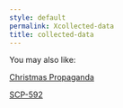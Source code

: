 ```yaml
---
style: default
permalink: Xcollected-data
title: collected-data
---
```

You may also like:

[Christmas Propaganda](http://scp-wiki.net/christmas-propaganda)

[SCP-592](http://scp-wiki.net/scp-592)
